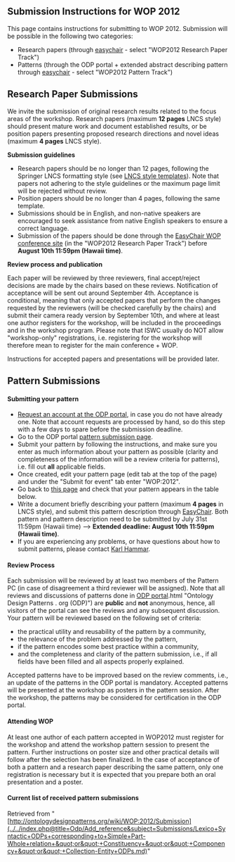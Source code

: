 ##   Submission Instructions for WOP 2012


This page contains instructions for submitting to WOP 2012. Submission will be possible in the following two categories:



* Research papers (through [easychair](http://www.easychair.org/conferences/?conf=wop2012 "http://www.easychair.org/conferences/?conf=wop2012") - select "WOP2012 Research Paper Track")
* Patterns (through the ODP portal + extended abstract describing pattern through [easychair](http://www.easychair.org/conferences/?conf=wop2012 "http://www.easychair.org/conferences/?conf=wop2012") - select "WOP2012 Pattern Track")


##   Research Paper Submissions


We invite the submission of original research results related to the focus areas of the workshop. Research papers (maximum __12 pages__ LNCS style) should present mature work and document established results, or be position papers presenting proposed research directions and novel ideas (maximum __4 pages__ LNCS style).


__Submission guidelines__



* Research papers should be no longer than 12 pages, following the Springer LNCS formatting style (see [LNCS style templates](http://www.springer.com/computer/lncs?SGWID=0-164-6-793341-0 "http://www.springer.com/computer/lncs?SGWID=0-164-6-793341-0")). Note that papers not adhering to the style guidelines or the maximum page limit will be rejected without review.
* Position papers should be no longer than 4 pages, following the same template.
* Submissions should be in English, and non-native speakers are encouraged to seek assistance from native English speakers to ensure a correct language.
* Submission of the papers should be done through the [EasyChair WOP conference site](http://www.easychair.org/conferences/?conf=wop2012 "http://www.easychair.org/conferences/?conf=wop2012") (in the "WOP2012 Research Paper Track") before __August 10th 11:59pm (Hawaii time)__.


  

__Review process and publication__


Each paper will be reviewed by three reviewers, final accept/reject decisions are made by the chairs based on these reviews. Notification of acceptance will be sent out around September 4th. Acceptance is conditional, meaning that only accepted papers that perform the changes requested by the reviewers (will be checked carefully by the chairs) and submit their camera ready version by September 10th, and where at least one author registers for the workshop, will be included in the proceedings and in the workshop program. Please note that ISWC usually do NOT allow "workshop-only" registrations, i.e. registering for the workshop will therefore mean to register for the main conference + WOP.


Instructions for accepted papers and presentations will be provided later.



##   Pattern Submissions


####   Submitting your pattern


* [Request an account at the ODP portal](http://ontologydesignpatterns.org/wiki/Special:RequestAccount "Special:RequestAccount"), in case you do not have already one. Note that account requests are processed by hand, so do this step with a few days to spare before the submission deadline.
* Go to the ODP portal  [pattern submission page](../../Submissions/SubmitAPattern.md "Submissions:SubmitAPattern").
* Submit your pattern by following the instructions, and make sure you enter as much information about your pattern as possible (clarity and completeness of the information will be a review criteria for patterns), i.e. fill out __all__ applicable fields.
* Once created, edit your pattern page (edit tab at the top of the page) and under the "Submit for event" tab enter "WOP:2012".
* Go back to  [this page](../../index.php@title=Odp/Add_reference&subject=Submissions/Lexico+Syntactic+ODPs+corresponding+to+Simple+Part-Whole+relation+&quot;or&quot;+Constituency+&quot;or&quot;+Componency+&quot;or&quot;+Collection-Entity+ODPs.md#Pattern_Submissions "WOP:2012/Submission") and check that your pattern appears in the table below.
* Write a document briefly describing your pattern (maximum __4 pages__ in LNCS style), and submit this pattern description through [EasyChair](http://www.easychair.org/conferences/?conf=wop2012 "http://www.easychair.org/conferences/?conf=wop2012"). Both pattern and pattern description need to be submitted by July 31st 11:59pm (Hawaii time) --> __Extended deadline: August 10th 11:59pm (Hawaii time)__.
* If you are experiencing any problems, or have questions about how to submit patterns, please contact [Karl Hammar](http://hj.se/jth/en/research/staff/information-engineering/karl-hammar.html "http://hj.se/jth/en/research/staff/information-engineering/karl-hammar.html").


####   Review Process


Each submission will be reviewed by at least two members of the Pattern PC (in case of disagreement a third reviewer will be assigned). Note that all reviews and discussions of patterns done in  [ODP portal](../../Ontology_Design_Patterns_._org_(ODP).md).html "Ontology Design Patterns . org (ODP)") are __public__ and __not__ anonymous, hence, all visitors of the portal can see the reviews and any subsequent discussion. Your pattern will be reviewed based on the following set of criteria:



* the practical utility and reusability of the pattern by a community,
* the relevance of the problem addressed by the pattern,
* if the pattern encodes some best practice within a community,
* and the completeness and clarity of the pattern submission, i.e., if all fields have been filled and all aspects properly explained.


Accepted patterns have to be improved based on the review comments, i.e., an update of the patterns in the ODP portal is mandatory. Accepted patterns will be presented at the workshop as posters in the pattern session. After the workshop, the patterns may be considered for certification in the ODP portal.



####   Attending WOP


At least one author of each pattern accepted in WOP2012 must register for the workshop and attend the workshop pattern session to present the pattern. 
Further instructions on poster size and other practical details will follow after the selection has been finalized. 
In the case of acceptance of both a pattern and a research paper describing the same pattern, only one registration is necessary but it is expected that you prepare both an oral presentation and a poster.



####   Current list of received pattern submissions




Retrieved from "[http://ontologydesignpatterns.org/wiki/WOP:2012/Submission](../../index.php@title=Odp/Add_reference&subject=Submissions/Lexico+Syntactic+ODPs+corresponding+to+Simple+Part-Whole+relation+&quot;or&quot;+Constituency+&quot;or&quot;+Componency+&quot;or&quot;+Collection-Entity+ODPs.md)"